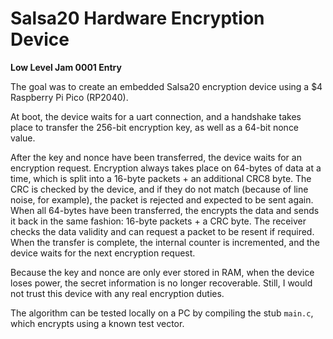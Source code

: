 # Salsa20 Hardware Encryption Device

**Low Level Jam 0001 Entry**

The goal was to create an embedded Salsa20 encryption device using a $4 Raspberry Pi Pico (RP2040).

At boot, the device waits for a uart connection, and a handshake takes place to transfer the 256-bit encryption key, as well as a 64-bit nonce value.

After the key and nonce have been transferred, the device waits for an encryption request. Encryption always takes place on 64-bytes of data at a time, which is split into a 16-byte packets + an additional CRC8 byte. The CRC is checked by the device, and if they do not match (because of line noise, for example), the packet is rejected and expected to be sent again. When all 64-bytes have been transferred, the encrypts the data and sends it back in the same fashion: 16-byte packets + a CRC byte. The receiver checks the data validity and can request a packet to be resent if required. When the transfer is complete, the internal counter is incremented, and the device waits for the next encryption request.

Because the key and nonce are only ever stored in RAM, when the device loses power, the secret information is no longer recoverable. Still, I would not trust this device with any real encryption duties.

The algorithm can be tested locally on a PC by compiling the stub `main.c`, which encrypts using a known test vector.
